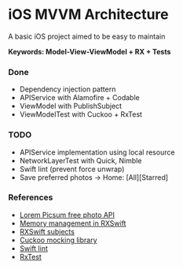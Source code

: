 # iOS MVVM Architecture

A basic iOS project aimed to be easy to maintain

**Keywords: Model-View-ViewModel + RX + Tests**

### Done
* Dependency injection pattern
* APIService with Alamofire + Codable
* ViewModel with PublishSubject
* ViewModelTest with Cuckoo + RxTest

### TODO
* APIService implementation using local resource
* NetworkLayerTest with Quick, Nimble
* Swift lint (prevent force unwrap)
* Save preferred photos -> Home: [All][Starred]

### References
* [Lorem Picsum free photo API](https://picsum.photos)
* [Memory management in RXSwift](http://adamborek.com/memory-managment-rxswift/)
* [RXSwift subjects](https://medium.com/@dkhuong291/rxswift-subjects-part1-publishsubjects-103ff6b06932)
* [Cuckoo mocking library](https://github.com/Brightify/Cuckoo)
* [Swift lint](https://github.com/realm/SwiftLint)
* [RxTest](https://cocoapods.org/pods/RxTest)